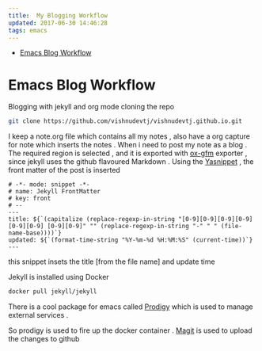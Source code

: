 ```yaml
---
title:  My Blogging Workflow
updated: 2017-06-30 14:46:28
tags: emacs
---
```


- [Emacs Blog Workflow](#org0c0398f)


<a id="org0c0398f"></a>

# Emacs Blog Workflow

Blogging with jekyll and org mode cloning the repo

```sh
git clone https://github.com/vishnudevtj/vishnudevtj.github.io.git
```

I keep a note.org file which contains all my notes , also have a org capture for note which inserts the notes . When i need to post my note as a blog . The required region is selected , and it is exported with [ox-gfm](https://github.com/larstvei/ox-gfm) exporter , since jekyll uses the github flavoured Markdown . Using the [Yasnippet](http://github.com/joaotavora/yasnippet) , the front matter of the post is inserted

    # -*- mode: snippet -*-
    # name: Jekyll FrontMatter
    # key: front
    # --
    ---
    title: ${`(capitalize (replace-regexp-in-string "[0-9][0-9][0-9][0-9] [0-9][0-9] [0-9][0-9]" "" (replace-regexp-in-string "-" " " (file-name-base))))`}
    updated: ${`(format-time-string "%Y-%m-%d %H:%M:%S" (current-time))`}
    ---

this snippet insets the title [from the file name] and update time

Jekyll is installed using Docker

```sh
docker pull jekyll/jekyll
```

There is a cool package for emacs called [Prodigy](https://github.com/rejeep/prodigy.el) which is used to manage external services .

So prodigy is used to fire up the docker container . [Magit](https://magit.vc/) is used to upload the changes to github

